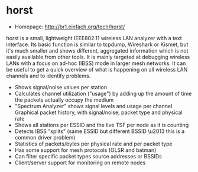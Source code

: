 # horst

* Homepage: http://br1.einfach.org/tech/horst/

horst is a small, lightweight IEEE802.11 wireless LAN analyzer with a text
 interface. Its basic function is similar to tcpdump, Wireshark or Kismet,
 but it's much smaller and shows different, aggregated information which is
 not easily available from other tools. It is mainly targeted at debugging
 wireless LANs with a focus on ad-hoc (IBSS) mode in larger mesh networks.
 It can be useful to get a quick overview of what is happening on all
 wireless LAN channels and to identify problems.

  * Shows signal/noise values per station
  * Calculates channel utilization ("usage") by adding up the amount
  of time the packets actually occupy the medium
  * "Spectrum Analyzer" shows signal levels and usage per channel
  Graphical packet history, with signal/noise, packet type and physical rate
  * Shows all stations per ESSID and the live TSF per node as it is
  counting
  * Detects IBSS "splits" (same ESSID but different BSSID \u2013 this
  is a common driver problem)
  * Statistics of packets/bytes per physical rate and per packet type
  * Has some support for mesh protocols (OLSR and batman)
  * Can filter specific packet types source addresses or BSSIDs
  * Client/server support for monitoring on remote nodes

